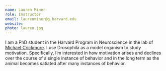 ```yaml
---
name: Lauren Miner
role: Instructor
email: laurenminer@g.harvard.edu
website: 
photo: lauren.jpg
---
```


I am a PhD student in the Harvard Program in Neuroscience in the lab of [Michael Crickmore](http://www.crickmorelab.org/). I use Drosophila as a model organism to study motivation. Specifically, I’m interested in how motivation arises and declines over the course of a single instance of behavior and in the long term as the animal becomes satiated after many instances of behavior.
